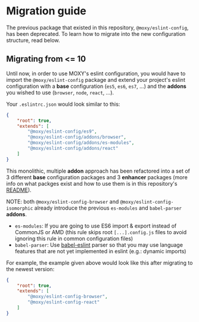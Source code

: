 # Migration guide

The previous package that existed in this repository, `@moxy/eslint-config`, has been deprecated. To learn how to migrate into the new configuration structure, read below.

## Migrating from <= 10

Until now, in order to use MOXY's eslint configuration, you would have to import the `@moxy/eslint-config` package and extend your project's eslint configuration with a **base** configuration (`es5`, `es6`, `es7`, ...) and the **addons** you wished to use (`browser`, `node`, `react`, ...).

Your `.eslintrc.json` would look similar to this:

```json
{
    "root": true,
    "extends": [
        "@moxy/eslint-config/es9",
        "@moxy/eslint-config/addons/browser",
        "@moxy/eslint-config/addons/es-modules",
        "@moxy/eslint-config/addons/react"
    ]
}
```

This monolithic, multiple **addon** approach has been refactored into a set of 3 different **base** configuration packages and 3 **enhancer** packages (more info on what packges exist and how to use them is in this repository's [README](README.md)).

NOTE: both `@moxy/eslint-config-browser` and `@moxy/eslint-config-isomorphic` already introduce the previous `es-modules` and `babel-parser` **addons**.

- `es-modules`: If you are going to use ES6 import & export instead of CommonJS or AMD (this rule skips root `[...].config.js` files to avoid ignoring this rule in common configuration files)
- `babel-parser`: Use [babel-eslint](https://github.com/babel/babel-eslint) parser so that you may use language features that are not yet implemented in eslint (e.g.: dynamic imports)

For example, the example given above would look like this after migrating to the newest version:

```json
{
    "root": true,
    "extends": [
        "@moxy/eslint-config-browser",
        "@moxy/eslint-config-react"
    ]
}
```
